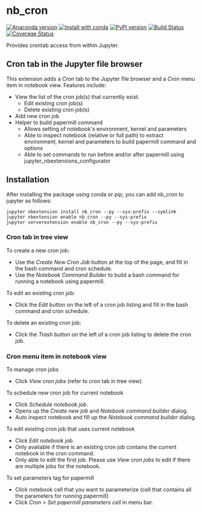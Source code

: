 # nb_cron

[![Anaconda version](https://anaconda.org/conda-forge/nb_cron/badges/version.svg)](https://anaconda.org/conda-forge/nb_cron)
[![Install with conda](https://anaconda.org/conda-forge/nb_cron/badges/installer/conda.svg)](https://anaconda.org/conda-forge/nb_cron)
[![PyPI version](https://badge.fury.io/py/nb-cron.svg)](https://pypi.org/project/nb-cron/)
[![Build Status](https://travis-ci.com/alexanghh/nb_cron.svg)](https://travis-ci.com/github/alexanghh/nb_cron) 
[![Coverage Status](https://coveralls.io/repos/github/alexanghh/nb_cron/badge.svg?branch=master)](https://coveralls.io/github/alexanghh/nb_cron?branch=master)

Provides crontab access from within Jupyter.

## Cron tab in the Jupyter file browser

This extension adds a *Cron* tab to the Jupyter file browser and a *Cron* menu item in notebook view. Features include:

* View the list of the cron job(s) that currently exist.
  * Edit existing cron job(s)
  * Delete existing cron job(s)
* Add new cron job
* Helper to build papermill command
  * Allows setting of notebook's environment, kernel and parameters
  * Able to inspect notebook (relative or full path) to extract environment, kernel and parameters to build papermill command and options
  * Able to set commands to run before and/or after papermill using jupyter_nbextensions_configurator 

## Installation
After installing the package using conda or pip, you can add nb_cron to jupyter as follows:
```
jupyter nbextension install nb_cron --py --sys-prefix --symlink
jupyter nbextension enable nb_cron --py --sys-prefix
jupyter serverextension enable nb_cron --py --sys-prefix
```

### Cron tab in tree view

To create a new cron job:
* Use the *Create New Cron Job* button at the top of the page, and fill in the bash command and cron schedule.
* Use the *Notebook Command Builder* to build a bash command for running a notebook using papermill. 

To edit an existing cron job:
* Click the *Edit* button on the left of a cron job listing and fill in the bash command and cron schedule.

To delete an existing cron job:
* Click the *Trash* button on the left of a cron job listing to delete the cron job.

### Cron menu item in notebook view
To manage cron jobs
* Click *View cron jobs* (refer to cron tab in tree view)

To schedule new cron job for current notebook
* Click *Schedule notebook job*.
* Opens up the *Create new job* and *Notebook command builder* dialog. 
* Auto inspect notebook and fill up the *Notebook command builder* dialog.

To edit existing cron job that uses current notebook
* Click *Edit notebook job*.
* Only available if there is an existing cron job contains the current notebook in the cron command.
* Only able to edit the first job. Please use *View cron jobs* to edit if there are multiple jobs for the notebook.

To set parameters tag for papermill
* Click notebook cell that you want to parameterize (cell that contains all the parameters for running papermill)
* Click *Cron* > *Set papermill parameters cell* in menu bar. 
